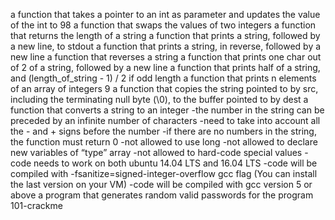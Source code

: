 a function that takes a pointer to an int as parameter and updates the value of the int to 98
a function that swaps the values of two integers
a function that returns the length of a string
a function that prints a string, followed by a new line, to stdout
a function that prints a string, in reverse, followed by a new line
a function that reverses a string
a function that prints one char out of 2 of a string, followed by a new line
a function that prints half of a string, and (length_of_string - 1) / 2 if odd length
a function that prints n elements of an array of integers 9 a function that copies the string pointed to by src, including the terminating null byte (\0), to the buffer pointed to by dest
a function that converts a string to an integer -the number in the string can be preceded by an infinite number of characters -need to take into account all the - and + signs before the number -if there are no numbers in the string, the function must return 0 -not allowed to use long -not allowed to declare new variables of “type” array -not allowed to hard-code special values -code needs to work on both ubuntu 14.04 LTS and 16.04 LTS -code will be compiled with -fsanitize=signed-integer-overflow gcc flag (You can install the last version on your VM) -code will be compiled with gcc version 5 or above
a program that generates random valid passwords for the program 101-crackme
